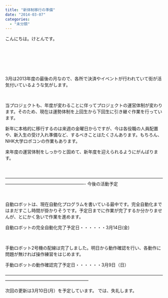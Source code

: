 ```yaml
---
title: "新体制移行の準備"
date: "2014-03-07"
categories: 
  - "未分類"
---
```


こんにちは。けとんです。

 

 

 

3月は2013年度の最後の月なので、各所で決済やイベントが行われていて街が活気付いているような気がします。

 

当プロジェクトも、年度が変わることに伴ってプロジェクトの運営体制が変わります。そのため、現在は運勢体制を上回生から下回生に引き継ぐ作業を行っています。

新年に本格的に移行するのは来週の金曜日からですが、今は各役職の人員配置や、新入生の受け入れ準備など、するべきことはたくさんあります。もちろん、NHK大学ロボコンの作業もあります。

来年度の運営体制をしっかりと固めて、新年度を迎えられるようにがんばります。

 

——————————————————————————————————————————————————————- 今後の活動予定

 

自動ロボットは、現在自動化プログラムを書いている最中です。完全自動化まではまだすこし時間が掛かりそうです。予定日までに作業が完了するか分かりませんが、とにかく急いで作業を進めます。

自動ロボットの完全自動化完了予定日・・・・・・3月14日(金)

 

手動ロボット2号機の配線は完了しました。明日から動作確認を行い、各動作に問題が無ければ操作練習をはじめます。

手動ロボットの動作確認完了予定日・・・・・・3月9日（日）

———————————————————————————————————————————————————————

次回の更新は3月10日(月）を予定しています。 では、失礼します。
